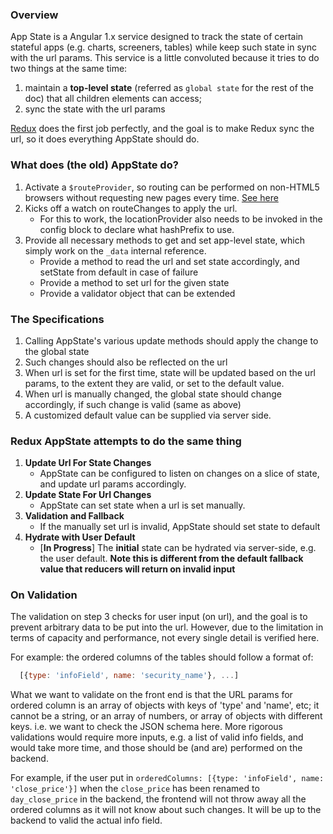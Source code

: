 ### Overview
App State is a Angular 1.x service designed to track the state of certain stateful apps (e.g. charts, screeners, tables) while keep such state in sync with the url params. This service is a little convoluted because it tries to do two things at the same time: 
  1. maintain a **top-level state** (referred as `global state` for the rest of the doc) that all children elements can access; 
  2. sync the state with the url params

[Redux](https://github.com/reduxjs/redux) does the first job perfectly, and the goal is to make Redux sync the url, so it does everything AppState should do.

### What does (the old) AppState do?
  1. Activate a `$routeProvider`, so routing can be performed on non-HTML5 browsers without requesting new pages every time. [See here](https://stackoverflow.com/questions/14319967/angularjs-routing-without-the-hash)
  2. Kicks off a watch on routeChanges to apply the url.
     - For this to work, the locationProvider also needs to be invoked in the config block to declare what hashPrefix to use.
  3. Provide all necessary methods to get and set app-level state, which simply work on the `_data` internal reference.
     - Provide a method to read the url and set state accordingly, and setState from default in case of failure
     - Provide a method to set url for the given state
     - Provide a validator object that can be extended

### The Specifications
  1. Calling AppState's various update methods should apply the change to the global state
  2. Such changes should also be reflected on the url
  3. When url is set for the first time, state will be updated based on the url params, to the extent they are valid, or set to the default value.
  4. When url is manually changed, the global state should change accordingly, if such change is valid (same as above)
  5. A customized default value can be supplied via server side.

### Redux AppState attempts to do the same thing
  1. **Update Url For State Changes**
     - AppState can be configured to listen on changes on a slice of state, and update url params accordingly.
  2. **Update State For Url Changes**
     - AppState can set state when a url is set manually.
  3. **Validation and Fallback**
     - If the manually set url is invalid, AppState should set state to default
  4. **Hydrate with User Default** 
     - [**In Progress**] The **initial** state can be hydrated via server-side, e.g. the user default. **Note this is different from the default fallback value that reducers will return on invalid input**

### On Validation
The validation on step 3 checks for user input (on url), and the goal is to prevent arbitrary data to be put into the url. However, due to the limitation in terms of capacity and performance, not every single detail is verified here. 

For example: the ordered columns of the tables should follow a format of:
```js
  [{type: 'infoField', name: 'security_name'}, ...]
```
What we want to validate on the front end is that the URL params for ordered column is an array of objects with keys of 'type' and 'name', etc; it cannot be a string, or an array of numbers, or array of objects with different keys. i.e. we want to check the JSON schema here. More rigorous validations would require more inputs, e.g. a list of valid info fields, and would take more time, and those should be (and are) performed on the backend.

For example, if the user put in `orderedColumns: [{type: 'infoField', name: 'close_price'}]` when the `close_price` has been renamed to `day_close_price` in the backend, the frontend will not throw away all the ordered columns as it will not know about such changes. It will be up to the backend to valid the actual info field.
